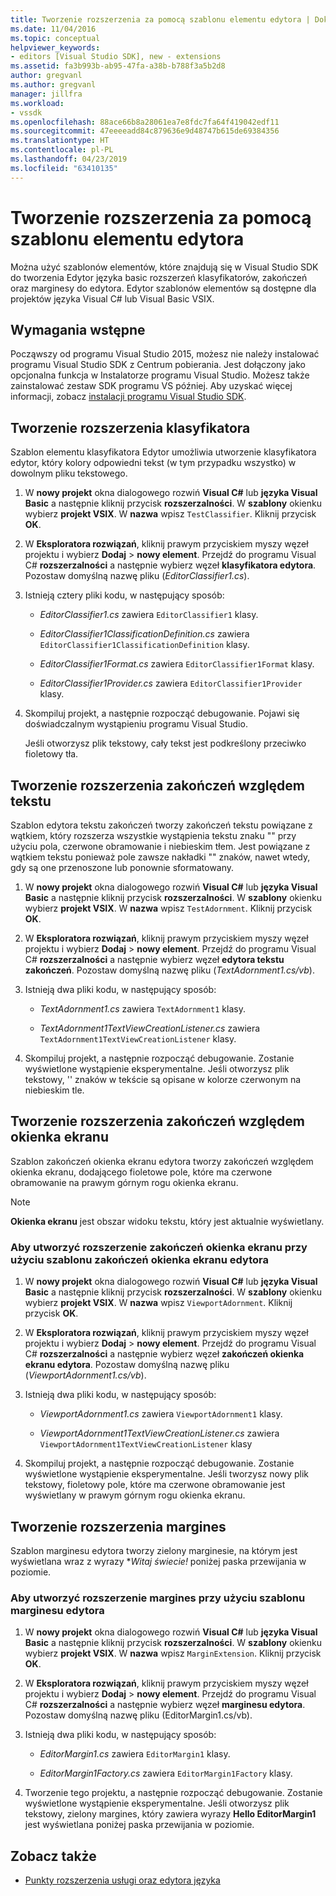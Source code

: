 ```yaml
---
title: Tworzenie rozszerzenia za pomocą szablonu elementu edytora | Dokumentacja firmy Microsoft
ms.date: 11/04/2016
ms.topic: conceptual
helpviewer_keywords:
- editors [Visual Studio SDK], new - extensions
ms.assetid: fa3b993b-ab95-47fa-a38b-b788f3a5b2d8
author: gregvanl
ms.author: gregvanl
manager: jillfra
ms.workload:
- vssdk
ms.openlocfilehash: 88ace66b8a28061ea7e8fdc7fa64f419042edf11
ms.sourcegitcommit: 47eeeeadd84c879636e9d48747b615de69384356
ms.translationtype: HT
ms.contentlocale: pl-PL
ms.lasthandoff: 04/23/2019
ms.locfileid: "63410135"
---
```

# <a name="create-an-extension-with-an-editor-item-template"></a>Tworzenie rozszerzenia za pomocą szablonu elementu edytora
Można użyć szablonów elementów, które znajdują się w Visual Studio SDK do tworzenia Edytor języka basic rozszerzeń klasyfikatorów, zakończeń oraz marginesy do edytora. Edytor szablonów elementów są dostępne dla projektów języka Visual C# lub Visual Basic VSIX.

## <a name="prerequisites"></a>Wymagania wstępne
 Począwszy od programu Visual Studio 2015, możesz nie należy instalować programu Visual Studio SDK z Centrum pobierania. Jest dołączony jako opcjonalna funkcja w Instalatorze programu Visual Studio. Możesz także zainstalować zestaw SDK programu VS później. Aby uzyskać więcej informacji, zobacz [instalacji programu Visual Studio SDK](../extensibility/installing-the-visual-studio-sdk.md).

## <a name="create-a-classifier-extension"></a>Tworzenie rozszerzenia klasyfikatora
 Szablon elementu klasyfikatora Edytor umożliwia utworzenie klasyfikatora edytor, który kolory odpowiedni tekst (w tym przypadku wszystko) w dowolnym pliku tekstowego.

1. W **nowy projekt** okna dialogowego rozwiń **Visual C#** lub **języka Visual Basic** a następnie kliknij przycisk **rozszerzalności**. W **szablony** okienku wybierz **projekt VSIX**. W **nazwa** wpisz `TestClassifier`. Kliknij przycisk **OK**.

2. W **Eksploratora rozwiązań**, kliknij prawym przyciskiem myszy węzeł projektu i wybierz **Dodaj** > **nowy element**. Przejdź do programu Visual C# **rozszerzalności** a następnie wybierz węzeł **klasyfikatora edytora**. Pozostaw domyślną nazwę pliku (*EditorClassifier1.cs*).

3. Istnieją cztery pliki kodu, w następujący sposób:

    - *EditorClassifier1.cs* zawiera `EditorClassifier1` klasy.

    - *EditorClassifier1ClassificationDefinition.cs* zawiera `EditorClassifier1ClassificationDefinition` klasy.

    - *EditorClassifier1Format.cs* zawiera `EditorClassifier1Format` klasy.

    - *EditorClassifier1Provider.cs* zawiera `EditorClassifier1Provider` klasy.

4. Skompiluj projekt, a następnie rozpocząć debugowanie. Pojawi się doświadczalnym wystąpieniu programu Visual Studio.

     Jeśli otworzysz plik tekstowy, cały tekst jest podkreślony przeciwko fioletowy tła.

## <a name="create-a-text-relative-adornment-extension"></a>Tworzenie rozszerzenia zakończeń względem tekstu
 Szablon edytora tekstu zakończeń tworzy zakończeń tekstu powiązane z wątkiem, który rozszerza wszystkie wystąpienia tekstu znaku "" przy użyciu pola, czerwone obramowanie i niebieskim tłem. Jest powiązane z wątkiem tekstu ponieważ pole zawsze nakładki "" znaków, nawet wtedy, gdy są one przenoszone lub ponownie sformatowany.

1. W **nowy projekt** okna dialogowego rozwiń **Visual C#** lub **języka Visual Basic** a następnie kliknij przycisk **rozszerzalności**. W **szablony** okienku wybierz **projekt VSIX**. W **nazwa** wpisz `TestAdornment`. Kliknij przycisk **OK**.

2. W **Eksploratora rozwiązań**, kliknij prawym przyciskiem myszy węzeł projektu i wybierz **Dodaj** > **nowy element**. Przejdź do programu Visual C# **rozszerzalności** a następnie wybierz węzeł **edytora tekstu zakończeń**. Pozostaw domyślną nazwę pliku (*TextAdornment1.cs/vb*).

3. Istnieją dwa pliki kodu, w następujący sposób:

    - *TextAdornment1.cs* zawiera `TextAdornment1` klasy.

    - *TextAdornment1TextViewCreationListener.cs* zawiera `TextAdornment1TextViewCreationListener` klasy.

4. Skompiluj projekt, a następnie rozpocząć debugowanie. Zostanie wyświetlone wystąpienie eksperymentalne. Jeśli otworzysz plik tekstowy, '' znaków w tekście są opisane w kolorze czerwonym na niebieskim tle.

## <a name="create-a-viewport-relative-adornment-extension"></a>Tworzenie rozszerzenia zakończeń względem okienka ekranu
 Szablon zakończeń okienka ekranu edytora tworzy zakończeń względem okienka ekranu, dodającego fioletowe pole, które ma czerwone obramowanie na prawym górnym rogu okienka ekranu.

> [!NOTE]
> **Okienka ekranu** jest obszar widoku tekstu, który jest aktualnie wyświetlany.

### <a name="to-create-a-viewport-adornment-extension-by-using-the-editor-viewport-adornment-template"></a>Aby utworzyć rozszerzenie zakończeń okienka ekranu przy użyciu szablonu zakończeń okienka ekranu edytora

1. W **nowy projekt** okna dialogowego rozwiń **Visual C#** lub **języka Visual Basic** a następnie kliknij przycisk **rozszerzalności**. W **szablony** okienku wybierz **projekt VSIX**. W **nazwa** wpisz `ViewportAdornment`. Kliknij przycisk **OK**.

2. W **Eksploratora rozwiązań**, kliknij prawym przyciskiem myszy węzeł projektu i wybierz **Dodaj** > **nowy element**. Przejdź do programu Visual C# **rozszerzalności** a następnie wybierz węzeł **zakończeń okienka ekranu edytora**. Pozostaw domyślną nazwę pliku (*ViewportAdornment1.cs/vb*).

3. Istnieją dwa pliki kodu, w następujący sposób:

    - *ViewportAdornment1.cs* zawiera `ViewportAdornment1` klasy.

    - *ViewportAdornment1TextViewCreationListener.cs* zawiera `ViewportAdornment1TextViewCreationListener` klasy

4. Skompiluj projekt, a następnie rozpocząć debugowanie. Zostanie wyświetlone wystąpienie eksperymentalne. Jeśli tworzysz nowy plik tekstowy, fioletowy pole, które ma czerwone obramowanie jest wyświetlany w prawym górnym rogu okienka ekranu.

## <a name="create-a-margin-extension"></a>Tworzenie rozszerzenia margines
 Szablon marginesu edytora tworzy zielony marginesie, na którym jest wyświetlana wraz z wyrazy **Witaj świecie!* poniżej paska przewijania w poziomie.

### <a name="to-create-a-margin-extension-by-using-the-editor-margin-template"></a>Aby utworzyć rozszerzenie margines przy użyciu szablonu marginesu edytora

1. W **nowy projekt** okna dialogowego rozwiń **Visual C#** lub **języka Visual Basic** a następnie kliknij przycisk **rozszerzalności**. W **szablony** okienku wybierz **projekt VSIX**. W **nazwa** wpisz `MarginExtension`. Kliknij przycisk **OK**.

2. W **Eksploratora rozwiązań**, kliknij prawym przyciskiem myszy węzeł projektu i wybierz **Dodaj** > **nowy element**. Przejdź do programu Visual C# **rozszerzalności** a następnie wybierz węzeł **marginesu edytora**. Pozostaw domyślną nazwę pliku (EditorMargin1.cs/vb).

3. Istnieją dwa pliki kodu, w następujący sposób:

    - *EditorMargin1.cs* zawiera `EditorMargin1` klasy.

    - *EditorMargin1Factory.cs* zawiera `EditorMargin1Factory` klasy.

4. Tworzenie tego projektu, a następnie rozpocząć debugowanie. Zostanie wyświetlone wystąpienie eksperymentalne. Jeśli otworzysz plik tekstowy, zielony margines, który zawiera wyrazy **Hello EditorMargin1** jest wyświetlana poniżej paska przewijania w poziomie.

## <a name="see-also"></a>Zobacz także
- [Punkty rozszerzenia usługi oraz edytora języka](../extensibility/language-service-and-editor-extension-points.md)
